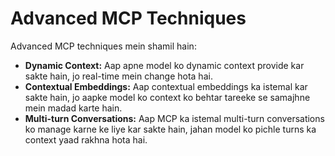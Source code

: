# Advanced MCP Techniques

Advanced MCP techniques mein shamil hain:

- **Dynamic Context:** Aap apne model ko dynamic context provide kar sakte hain, jo real-time mein change hota hai.
- **Contextual Embeddings:** Aap contextual embeddings ka istemal kar sakte hain, jo aapke model ko context ko behtar tareeke se samajhne mein madad karte hain.
- **Multi-turn Conversations:** Aap MCP ka istemal multi-turn conversations ko manage karne ke liye kar sakte hain, jahan model ko pichle turns ka context yaad rakhna hota hai.
